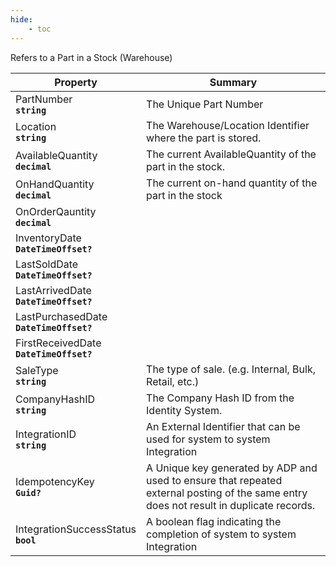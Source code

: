 ```yaml
---
hide:
    - toc
---
```

Refers to a Part in a Stock (Warehouse)

| Property | Summary |
|----------|---------|
| PartNumber <div><strong>``string``</strong></div> | The Unique Part Number |
| Location <div><strong>``string``</strong></div> | The Warehouse/Location Identifier where the part is stored. |
| AvailableQuantity <div><strong>``decimal``</strong></div> | The current AvailableQuantity of the part in the stock. |
| OnHandQuantity <div><strong>``decimal``</strong></div> | The current on-hand quantity of the part in the stock |
| OnOrderQauntity <div><strong>``decimal``</strong></div> |  |
| InventoryDate <div><strong>``DateTimeOffset?``</strong></div> |  |
| LastSoldDate <div><strong>``DateTimeOffset?``</strong></div> |  |
| LastArrivedDate <div><strong>``DateTimeOffset?``</strong></div> |  |
| LastPurchasedDate <div><strong>``DateTimeOffset?``</strong></div> |  |
| FirstReceivedDate <div><strong>``DateTimeOffset?``</strong></div> |  |
| SaleType <div><strong>``string``</strong></div> | The type of sale. (e.g. Internal, Bulk, Retail, etc.) |
| CompanyHashID <div><strong>``string``</strong></div> | The Company Hash ID from the Identity System. |
| IntegrationID <div><strong>``string``</strong></div> | An External Identifier that can be used for system to system Integration |
| IdempotencyKey <div><strong>``Guid?``</strong></div> | A Unique key generated by ADP and used to ensure that repeated external posting of the same entry does not result in duplicate records. |
| IntegrationSuccessStatus <div><strong>``bool``</strong></div> | A boolean flag indicating the completion of system to system Integration |
